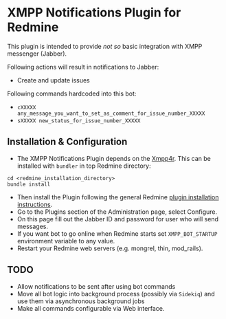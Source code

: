 # XMPP Notifications Plugin for Redmine

This plugin is intended to provide _not so_ basic integration with XMPP messenger (Jabber).

Following actions will result in notifications to Jabber:

- Create and update issues

Following commands hardcoded into this bot:
- `cXXXXX any_message_you_want_to_set_as_comment_for_issue_number_XXXXX`
- `sXXXXX new_status_for_issue_number_XXXXX`

## Installation & Configuration

- The XMPP Notifications Plugin depends on the [Xmpp4r](https://xmpp4r.github.io/). This can be installed with `bundler` in top Redmine directory:
```
cd <redmine_installation_directory>
bundle install
```
- Then install the Plugin following the general Redmine [plugin installation instructions](http://www.redmine.org/wiki/redmine/Plugins).
- Go to the Plugins section of the Administration page, select Configure.
- On this page fill out the Jabber ID and password for user who will send messages.
- If you want bot to go online when Redmine starts set `XMPP_BOT_STARTUP` environment variable to any value.
- Restart your Redmine web servers (e.g. mongrel, thin, mod_rails).

## TODO
- Allow notifications to be sent after using bot commands
- Move all bot logic into background process (possibly via `Sidekiq`) and use them via asynchronous background jobs
- Make all commands configurable via Web interface.
